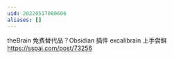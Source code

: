 ```yaml
---
uid: 20220517080606
aliases: []
---
```

theBrain 免费替代品？Obsidian 插件 excalibrain 上手尝鲜
https://sspai.com/post/73256
